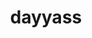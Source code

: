 ---
title: dayyass
github: https://github.com/dayyass
mode: light
transition: 1s
score: 78.1
archetype:
- Descriptive
---